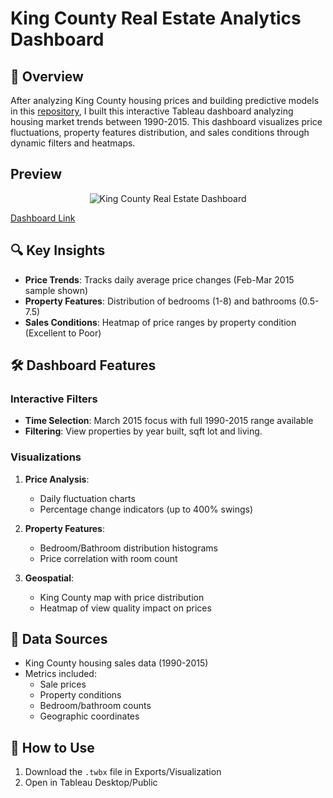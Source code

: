 # King County Real Estate Analytics Dashboard

## 📌 Overview
After analyzing King County housing prices and building predictive models in this [repository](https://github.com/AbdulRafay365/Predicting-Housing-Prices-with-ML), I built this interactive Tableau dashboard analyzing housing market trends between 1990-2015. This dashboard visualizes price fluctuations, property features distribution, and sales conditions through dynamic filters and heatmaps.

## Preview

<div align="center">
  <img src="https://github.com/user-attachments/assets/f63238ce-e876-413e-a57c-9f2d32191ec7" alt="King County Real Estate Dashboard" style="max-width:100%; height:auto;">
</div>

[Dashboard Link](https://public.tableau.com/app/profile/abdul.rafay.mohammed2129/viz/HousePrices_17394466570580/FinalDashboard)

## 🔍 Key Insights
- **Price Trends**: Tracks daily average price changes (Feb-Mar 2015 sample shown)
- **Property Features**: Distribution of bedrooms (1-8) and bathrooms (0.5-7.5)
- **Sales Conditions**: Heatmap of price ranges by property condition (Excellent to Poor)

## 🛠️ Dashboard Features
### Interactive Filters
- **Time Selection**: March 2015 focus with full 1990-2015 range available
- **Filtering**: View properties by year built, sqft lot and living.

### Visualizations
1. **Price Analysis**:
   - Daily fluctuation charts
   - Percentage change indicators (up to 400% swings)

2. **Property Features**:
   - Bedroom/Bathroom distribution histograms
   - Price correlation with room count

3. **Geospatial**:
   - King County map with price distribution
   - Heatmap of view quality impact on prices

## 📂 Data Sources
- King County housing sales data (1990-2015)
- Metrics included:
  - Sale prices
  - Property conditions
  - Bedroom/bathroom counts
  - Geographic coordinates

## 🚀 How to Use
1. Download the `.twbx` file in Exports/Visualization
2. Open in Tableau Desktop/Public
